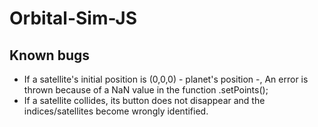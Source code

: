 # Orbital-Sim-JS


## Known bugs
- If a satellite's initial position is (0,0,0) - planet's position -, An error is thrown because of a NaN value in the function .setPoints();
- If a satellite collides, its button does not disappear and the indices/satellites become wrongly identified.
